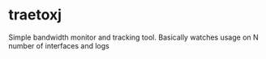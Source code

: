 # traetoxj
Simple bandwidth monitor and tracking tool. Basically watches usage on N number of interfaces and logs
